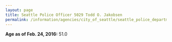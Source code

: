 ```yaml
---
layout: page
title: Seattle Police Officer 5029 Todd O. Jakobsen
permalink: /information/agencies/city_of_seattle/seattle_police_department/copbook/5029/
---
```


**Age as of Feb. 24, 2016:** 51.0

